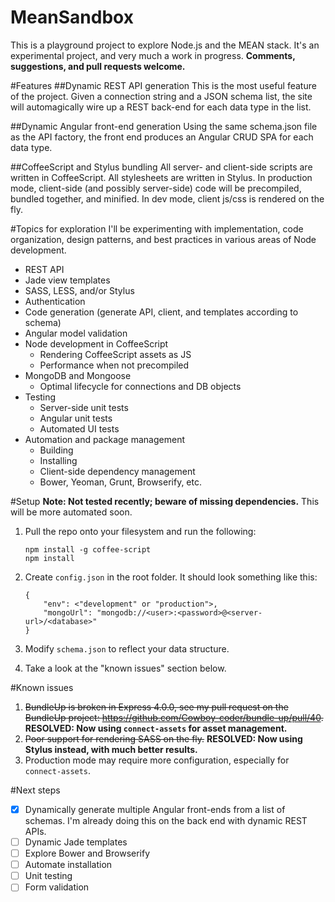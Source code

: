 # MeanSandbox
This is a playground project to explore Node.js and the MEAN stack. It's an experimental project, and very much a work in progress. **Comments, suggestions, and pull requests welcome.**

#Features
##Dynamic REST API generation
This is the most useful feature of the project. Given a connection string and a JSON schema list, the site will automagically wire up a REST back-end for each data type in the list.

##Dynamic Angular front-end generation
Using the same schema.json file as the API factory, the front end produces an Angular CRUD SPA for each data type.

##CoffeeScript and Stylus bundling
All server- and client-side scripts are written in CoffeeScript. All stylesheets are written in Stylus. In production mode, client-side (and possibly server-side) code will be precompiled, bundled together, and minified. In dev mode, client js/css is rendered on the fly.

#Topics for exploration
I'll be experimenting with implementation, code organization, design patterns, and best practices in various areas of Node development.
- REST API
- Jade view templates
- SASS, LESS, and/or Stylus
- Authentication
- Code generation (generate API, client, and templates according to schema)
- Angular model validation
- Node development in CoffeeScript 
  - Rendering CoffeeScript assets as JS
  - Performance when not precompiled
- MongoDB and Mongoose
  - Optimal lifecycle for connections and DB objects
- Testing
  - Server-side unit tests
  - Angular unit tests
  - Automated UI tests
- Automation and package management
  - Building 
  - Installing 
  - Client-side dependency management
  - Bower, Yeoman, Grunt, Browserify, etc.

#Setup
**Note: Not tested recently; beware of missing dependencies.** This will be more automated soon.

1. Pull the repo onto your filesystem and run the following:

    ```
    npm install -g coffee-script
    npm install
    ```
2. Create `config.json` in the root folder. It should look something like this:

    ```
    {
        "env": <"development" or "production">,
        "mongoUrl": "mongodb://<user>:<password>@<server-url>/<database>"
    }
    ```
3. Modify `schema.json` to reflect your data structure.
4. Take a look at the "known issues" section below.

#Known issues
1. ~~BundleUp is broken in Express 4.0.0, see my pull request on the BundleUp project: https://github.com/Cowboy-coder/bundle-up/pull/40.~~ **RESOLVED: Now using `connect-assets` for asset management.**
2. ~~Poor support for rendering SASS on the fly.~~ **RESOLVED: Now using Stylus instead, with much better results.**
3. Production mode may require more configuration, especially for `connect-assets`.

#Next steps
- [x] Dynamically generate multiple Angular front-ends from a list of schemas. I'm already doing this on the back end with dynamic REST APIs.
- [ ] Dynamic Jade templates
- [ ] Explore Bower and Browserify
- [ ] Automate installation
- [ ] Unit testing
- [ ] Form validation